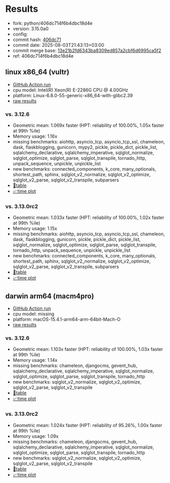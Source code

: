 # Results

- fork: python/406dc714f6b4dbc18d4e
- version: 3.15.0a0
- config: 
- commit hash: [406dc71](https://github.com/python/cpython/commit/406dc71)
- commit date: 2025-08-03T21:43:13+03:00
- commit merge base: [13e21b2fd6343ba8309ed857a2cbf6d6995ca5f2](https://github.com/python/cpython/commit/13e21b2fd6343ba8309ed857a2cbf6d6995ca5f2)
- ref: 406dc714f6b4dbc18d4e

## linux x86_64 (vultr)

- [GitHub Action run](https://github.com/facebookexperimental/free-threading-benchmarking/actions/runs/16711223412)
- cpu model: Intel(R) Xeon(R) E-2286G CPU @ 4.00GHz
- platform: Linux-6.8.0-55-generic-x86_64-with-glibc2.39
- [raw results](bm-20250803-vultr-x86_64-python-406dc714f6b4dbc18d4e-3.15.0a0-406dc71.json)

### vs. 3.12.6

- Geometric mean: 1.069x faster (HPT: reliability of 100.00%, 1.05x faster at 99th %ile)
- Memory usage: 1.16x
- missing benchmarks: aiohttp, asyncio_tcp, asyncio_tcp_ssl, chameleon, dask, flaskblogging, gunicorn, mypy2, pickle, pickle_dict, pickle_list, sqlalchemy_declarative, sqlalchemy_imperative, sqlglot_normalize, sqlglot_optimize, sqlglot_parse, sqlglot_transpile, tornado_http, unpack_sequence, unpickle, unpickle_list
- new benchmarks: connected_components, k_core, many_optionals, shortest_path, sphinx, sqlglot_v2_normalize, sqlglot_v2_optimize, sqlglot_v2_parse, sqlglot_v2_transpile, subparsers
- [📄table](bm-20250803-vultr-x86_64-python-406dc714f6b4dbc18d4e-3.15.0a0-406dc71-vs-3.12.6.md)
- [📈time plot](bm-20250803-vultr-x86_64-python-406dc714f6b4dbc18d4e-3.15.0a0-406dc71-vs-3.12.6.svg)

### vs. 3.13.0rc2

- Geometric mean: 1.033x faster (HPT: reliability of 100.00%, 1.02x faster at 99th %ile)
- Memory usage: 1.15x
- missing benchmarks: aiohttp, asyncio_tcp, asyncio_tcp_ssl, chameleon, dask, flaskblogging, gunicorn, pickle, pickle_dict, pickle_list, sqlglot_normalize, sqlglot_optimize, sqlglot_parse, sqlglot_transpile, tornado_http, unpack_sequence, unpickle, unpickle_list
- new benchmarks: connected_components, k_core, many_optionals, shortest_path, sphinx, sqlglot_v2_normalize, sqlglot_v2_optimize, sqlglot_v2_parse, sqlglot_v2_transpile, subparsers
- [📄table](bm-20250803-vultr-x86_64-python-406dc714f6b4dbc18d4e-3.15.0a0-406dc71-vs-3.13.0rc2.md)
- [📈time plot](bm-20250803-vultr-x86_64-python-406dc714f6b4dbc18d4e-3.15.0a0-406dc71-vs-3.13.0rc2.svg)

## darwin arm64 (macm4pro)

- [GitHub Action run](https://github.com/facebookexperimental/free-threading-benchmarking/actions/runs/16711223412)
- cpu model: missing
- platform: macOS-15.4.1-arm64-arm-64bit-Mach-O
- [raw results](bm-20250803-macm4pro-arm64-python-406dc714f6b4dbc18d4e-3.15.0a0-406dc71.json)

### vs. 3.12.6

- Geometric mean: 1.103x faster (HPT: reliability of 100.00%, 1.03x faster at 99th %ile)
- Memory usage: 1.14x
- missing benchmarks: chameleon, djangocms, gevent_hub, sqlalchemy_declarative, sqlalchemy_imperative, sqlglot_normalize, sqlglot_optimize, sqlglot_parse, sqlglot_transpile, tornado_http
- new benchmarks: sqlglot_v2_normalize, sqlglot_v2_optimize, sqlglot_v2_parse, sqlglot_v2_transpile
- [📄table](bm-20250803-macm4pro-arm64-python-406dc714f6b4dbc18d4e-3.15.0a0-406dc71-vs-3.12.6.md)
- [📈time plot](bm-20250803-macm4pro-arm64-python-406dc714f6b4dbc18d4e-3.15.0a0-406dc71-vs-3.12.6.svg)

### vs. 3.13.0rc2

- Geometric mean: 1.024x faster (HPT: reliability of 95.26%, 1.00x faster at 99th %ile)
- Memory usage: 1.09x
- missing benchmarks: chameleon, djangocms, gevent_hub, sqlalchemy_declarative, sqlalchemy_imperative, sqlglot_normalize, sqlglot_optimize, sqlglot_parse, sqlglot_transpile, tornado_http
- new benchmarks: sqlglot_v2_normalize, sqlglot_v2_optimize, sqlglot_v2_parse, sqlglot_v2_transpile
- [📄table](bm-20250803-macm4pro-arm64-python-406dc714f6b4dbc18d4e-3.15.0a0-406dc71-vs-3.13.0rc2.md)
- [📈time plot](bm-20250803-macm4pro-arm64-python-406dc714f6b4dbc18d4e-3.15.0a0-406dc71-vs-3.13.0rc2.svg)

